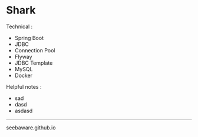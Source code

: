 # Shark

Technical :
- Spring Boot
- JDBC
- Connection Pool
- Flyway
- JDBC Template
- MySQL
- Docker

Helpful notes :
- sad
- dasd
- asdasd

---
seebaware.github.io